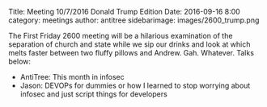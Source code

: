 Title: Meeting 10/7/2016 Donald Trump Edition
Date: 2016-09-16 8:00
category: meetings
author: antitree
sidebarimage: images/2600_trump.png

The First Friday 2600 meeting will be a hilarious examination of the
separation of church and state while we sip our drinks and look at which
melts faster between two fluffy pillows and Andrew. Gah. Whatever.
Talks below:

* AntiTree: This month in infosec
* Jason: DEVOPs for dummies or how I learned to stop worrying about infosec and just script things for developers

